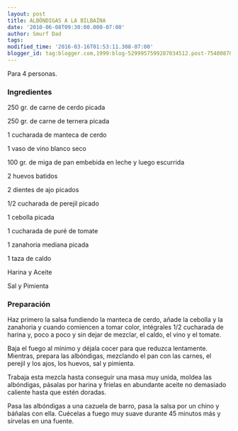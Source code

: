 ```yaml
---
layout: post
title: ALBÓNDIGAS A LA BILBAÍNA
date: '2010-06-08T09:30:00.000-07:00'
author: Smurf Dad
tags: 
modified_time: '2016-03-16T01:53:11.308-07:00'
blogger_id: tag:blogger.com,1999:blog-5299957599287034512.post-7540087078058381481
---
```


Para 4 personas.

<h3>Ingredientes</h3>

250 gr. de carne de cerdo picada

250 gr. de carne de ternera picada

1 cucharada de manteca de cerdo

1 vaso de vino blanco seco

100 gr. de miga de pan embebida en leche y luego escurrida

2 huevos batidos

2 dientes de ajo picados

1/2 cucharada de perejil picado

1 cebolla picada

1 cucharada de puré de tomate

1 zanahoria mediana picada

1 taza de caldo

Harina y Aceite

Sal y Pimienta

<h3>Preparación</h3>

Haz primero la salsa fundiendo la manteca de cerdo, añade la cebolla y la zanahoria y cuando comiencen a tomar color, intégrales 1/2 cucharada de harina y, poco a poco y sin dejar de mezclar, el caldo, el vino y el tomate.

Baja el fuego al mínimo y déjala cocer para que reduzca lentamente. Mientras, prepara las albóndigas, mezclando el pan con las carnes, el perejil y los ajos, los huevos, sal y pimienta.

Trabaja esta mezcla hasta conseguir una masa muy unida, moldea las albóndigas, pásalas por harina y fríelas en abundante aceite no demasiado caliente hasta que estén doradas.

Pasa las albóndigas a una cazuela de barro, pasa la salsa por un chino y báñalas con ella. Cuécelas a fuego muy suave durante 45 minutos más y sírvelas en una fuente.

